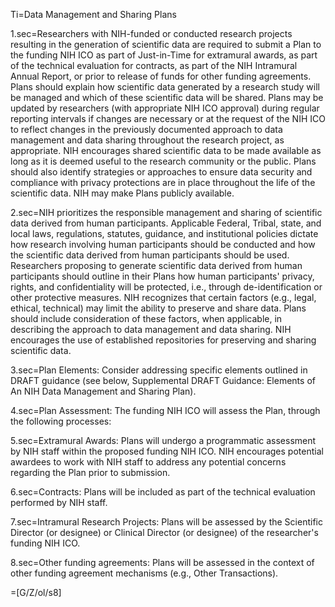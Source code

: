Ti=Data Management and Sharing Plans

1.sec=Researchers with NIH-funded or conducted research projects resulting in the generation of scientific data are required to submit a Plan to the funding NIH ICO as part of Just-in-Time for extramural awards, as part of the technical evaluation for contracts, as part of the NIH Intramural Annual Report, or prior to release of funds for other funding agreements. Plans should explain how scientific data generated by a research study will be managed and which of these scientific data will be shared. Plans may be updated by researchers (with appropriate NIH ICO approval) during regular reporting intervals if changes are necessary or at the request of the NIH ICO to reflect changes in the previously documented approach to data management and data sharing throughout the research project, as appropriate. NIH encourages shared scientific data to be made available as long as it is deemed useful to the research community or the public. Plans should also identify strategies or approaches to ensure data security and compliance with privacy protections are in place throughout the life of the scientific data. NIH may make Plans publicly available.

2.sec=NIH prioritizes the responsible management and sharing of scientific data derived from human participants. Applicable Federal, Tribal, state, and local laws, regulations, statutes, guidance, and institutional policies dictate how research involving human participants should be conducted and how the scientific data derived from human participants should be used. Researchers proposing to generate scientific data derived from human participants should outline in their Plans how human participants' privacy, rights, and confidentiality will be protected, i.e., through de-identification or other protective measures. NIH recognizes that certain factors (e.g., legal, ethical, technical) may limit the ability to preserve and share data. Plans should include consideration of these factors, when applicable, in describing the approach to data management and data sharing. NIH encourages the use of established repositories for preserving and sharing scientific data.

3.sec=Plan Elements: Consider addressing specific elements outlined in DRAFT guidance (see below, Supplemental DRAFT Guidance: Elements of An NIH Data Management and Sharing Plan).

4.sec=Plan Assessment: The funding NIH ICO will assess the Plan, through the following processes:

5.sec=Extramural Awards: Plans will undergo a programmatic assessment by NIH staff within the proposed funding NIH ICO. NIH encourages potential awardees to work with NIH staff to address any potential concerns regarding the Plan prior to submission.
 
6.sec=Contracts: Plans will be included as part of the technical evaluation performed by NIH staff.
 
7.sec=Intramural Research Projects: Plans will be assessed by the Scientific Director (or designee) or Clinical Director (or designee) of the researcher's funding NIH ICO.

8.sec=Other funding agreements: Plans will be assessed in the context of other funding agreement mechanisms (e.g., Other Transactions).

=[G/Z/ol/s8]